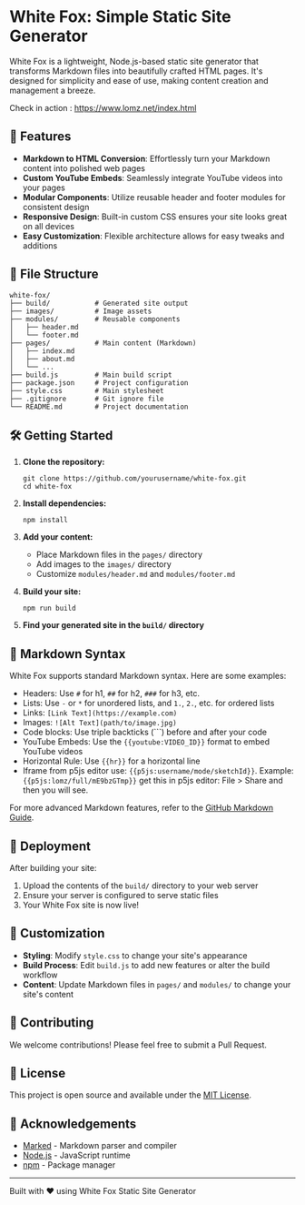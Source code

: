 # White Fox: Simple Static Site Generator

White Fox is a lightweight, Node.js-based static site generator that transforms Markdown files into beautifully crafted HTML pages. It's designed for simplicity and ease of use, making content creation and management a breeze.

Check in action : https://www.lomz.net/index.html

## 🚀 Features

- **Markdown to HTML Conversion**: Effortlessly turn your Markdown content into polished web pages
- **Custom YouTube Embeds**: Seamlessly integrate YouTube videos into your pages
- **Modular Components**: Utilize reusable header and footer modules for consistent design
- **Responsive Design**: Built-in custom CSS ensures your site looks great on all devices
- **Easy Customization**: Flexible architecture allows for easy tweaks and additions

## 📁 File Structure

```
white-fox/
├── build/           # Generated site output
├── images/          # Image assets
├── modules/         # Reusable components
│   ├── header.md
│   └── footer.md
├── pages/           # Main content (Markdown)
│   ├── index.md
│   ├── about.md
│   └── ...
├── build.js         # Main build script
├── package.json     # Project configuration
├── style.css        # Main stylesheet
├── .gitignore       # Git ignore file
└── README.md        # Project documentation
```

## 🛠 Getting Started

1. **Clone the repository:**
   ```
   git clone https://github.com/yourusername/white-fox.git
   cd white-fox
   ```

2. **Install dependencies:**
   ```
   npm install
   ```

3. **Add your content:**
   - Place Markdown files in the `pages/` directory
   - Add images to the `images/` directory
   - Customize `modules/header.md` and `modules/footer.md`

4. **Build your site:**
   ```
   npm run build
   ```

5. **Find your generated site in the `build/` directory**

## 📝 Markdown Syntax

White Fox supports standard Markdown syntax. Here are some examples:

- Headers: Use `#` for h1, `##` for h2, `###` for h3, etc.
- Lists: Use `-` or `*` for unordered lists, and `1.`, `2.`, etc. for ordered lists
- Links: `[Link Text](https://example.com)`
- Images: `![Alt Text](path/to/image.jpg)`
- Code blocks: Use triple backticks (```) before and after your code
- YouTube Embeds: Use the `{{youtube:VIDEO_ID}}` format to embed YouTube videos
- Horizontal Rule: Use `{{hr}}` for a horizontal line
- Iframe from p5js editor use: `{{p5js:username/mode/sketchId}}`. Example: `{{p5js:lomz/full/mE9bzGTmp}}` get this in p5js editor: File > Share and then you will see.

For more advanced Markdown features, refer to the [GitHub Markdown Guide](https://guides.github.com/features/mastering-markdown/).

## 🚀 Deployment

After building your site:

1. Upload the contents of the `build/` directory to your web server
2. Ensure your server is configured to serve static files
3. Your White Fox site is now live!

## 🎨 Customization

- **Styling**: Modify `style.css` to change your site's appearance
- **Build Process**: Edit `build.js` to add new features or alter the build workflow
- **Content**: Update Markdown files in `pages/` and `modules/` to change your site's content

## 🤝 Contributing

We welcome contributions! Please feel free to submit a Pull Request.

## 📄 License

This project is open source and available under the [MIT License](LICENSE).

## 🙏 Acknowledgements

- [Marked](https://github.com/markedjs/marked) - Markdown parser and compiler
- [Node.js](https://nodejs.org/) - JavaScript runtime
- [npm](https://www.npmjs.com/) - Package manager

---

Built with ❤️ using White Fox Static Site Generator
